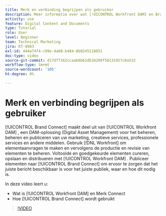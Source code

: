 ```yaml
---
title: Merk en verbinding begrijpen als gebruiker
description: Meer informatie over wat [!UICONTROL Workfront DAM] en Brand Connect zijn en hoe ze worden gebruikt.
activity: use
feature: Digital Content and Documents
type: Tutorial
role: User
level: Beginner
team: Technical Marketing
jira: KT-8983
exl-id: 444a74f4-c99e-4a68-b484-8b0245118051
doc-type: video
source-git-commit: d17df7162ccaab6b62db34209f50131927c0a532
workflow-type: tm+mt
source-wordcount: '105'
ht-degree: 0%

---
```


# Merk en verbinding begrijpen als gebruiker

[!UICONTROL Brand Connect] maakt deel uit van [!UICONTROL Workfront DAM] , een DAM-oplossing (Digital Asset Management) voor het beheren, beheren en publiceren van uw marketing, creatieve services, professionele services en andere middelen. Gebruik [!DNL Workfront] om elementaanvragen te maken en vervolgens de productie en revisie van elementen te beheren. Voltooide en goedgekeurde elementen cureren, opslaan en distribueren met [!UICONTROL Workfront DAM] . Publiceer elementen naar [!UICONTROL Brand Connect] om ervoor te zorgen dat het juiste bericht beschikbaar is voor het juiste publiek, waar en hoe dit nodig is.

In deze video leert u:

* Wat is [!UICONTROL Workfront DAM] en Merk Connect
* Hoe [!UICONTROL Brand Connect] wordt gebruikt

>[!VIDEO](https://video.tv.adobe.com/v/335245/?quality=12&learn=on&enablevpops)
